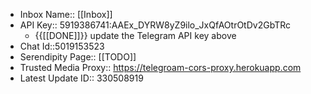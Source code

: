 - Inbox Name:: [[Inbox]]
- API Key:: 5919386741:AAEx_DYRW8yZ9ilo_JxQfAOtrOtDv2GbTRc
    - {{[[DONE]]}} update the Telegram API key above
- Chat Id::5019153523
- Serendipity Page:: [[TODO]]
- Trusted Media Proxy:: https://telegroam-cors-proxy.herokuapp.com 
- Latest Update ID:: 330508919
